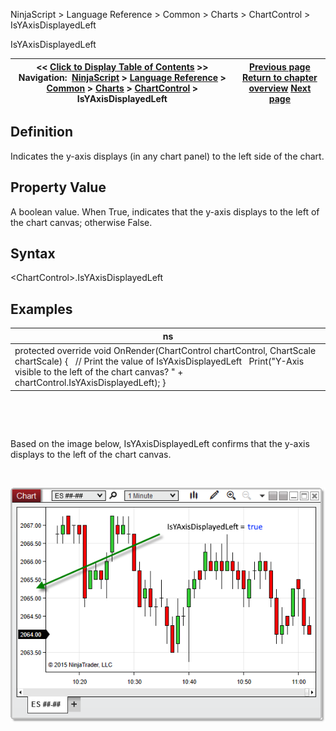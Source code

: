 ﻿


NinjaScript \> Language Reference \> Common \> Charts \> ChartControl \> IsYAxisDisplayedLeft






















IsYAxisDisplayedLeft







| \<\< [Click to Display Table of Contents](isyaxisdisplayedleft.md) \>\> **Navigation:**     [NinjaScript](ninjascript.md) \> [Language Reference](language_reference_wip.md) \> [Common](common.md) \> [Charts](chart.md) \> [ChartControl](chartcontrol.md) \> IsYAxisDisplayedLeft | [Previous page](isstayindrawmode.md) [Return to chapter overview](chartcontrol.md) [Next page](isyaxisdisplayedoverlay.md) |
| --- | --- |











## Definition


Indicates the y\-axis displays (in any chart panel) to the left side of the chart.


## 


## Property Value


A boolean value. When True, indicates that the y\-axis displays to the left of the chart canvas; otherwise False.


## 


## Syntax


\<ChartControl\>.IsYAxisDisplayedLeft


## 


## Examples




| ns |
| --- |
| protected override void OnRender(ChartControl chartControl, ChartScale chartScale) {    // Print the value of IsYAxisDisplayedLeft    Print("Y\-Axis visible to the left of the chart canvas? " \+ chartControl.IsYAxisDisplayedLeft); } |



 


 


Based on the image below, IsYAxisDisplayedLeft confirms that the y\-axis displays to the left of the chart canvas.


 


![ChartControl_isYAxisDisplayedLeft](chartcontrol_isyaxisdisplayedleft.png)








